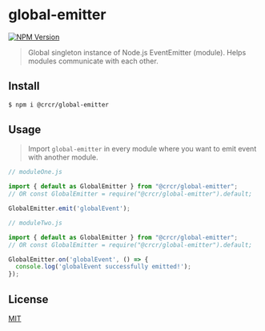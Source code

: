 # global-emitter
[![NPM Version][npm-image]][npm-url]
>Global singleton instance of Node.js EventEmitter (module). Helps modules communicate with each other.

## Install
```bash
$ npm i @crcr/global-emitter
```

## Usage
>Import `global-emitter` in every module where you want to emit event with another module.
```js
// moduleOne.js

import { default as GlobalEmitter } from "@crcr/global-emitter";
// OR const GlobalEmitter = require("@crcr/global-emitter").default;

GlobalEmitter.emit('globalEvent');
```

```js
// moduleTwo.js

import { default as GlobalEmitter } from "@crcr/global-emitter";
// OR const GlobalEmitter = require("@crcr/global-emitter").default;

GlobalEmitter.on('globalEvent', () => {
  console.log('globalEvent successfully emitted!');
});
```

## License
[MIT](LICENSE)

[npm-image]: https://img.shields.io/npm/v/@crcr/global-emitter?style=flat-square
[npm-url]: https://www.npmjs.com/package/@crcr/global-emitter